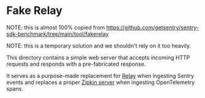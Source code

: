 # Fake Relay

NOTE: this is almost 100% copied from https://github.com/getsentry/sentry-sdk-benchmark/tree/main/tool/fakerelay 

NOTE: this is a temporary solution and we shouldn't rely on it too heavily.

This directory contains a simple web server that accepts incoming HTTP requests and responds with a pre-fabricated response.

It serves as a purpose-made replacement for [Relay](https://github.com/getsentry/relay/) when ingesting Sentry events and replaces a proper [Zipkin server](https://github.com/openzipkin/zipkin/tree/master/zipkin-server) when ingesting OpenTelemetry spans.

